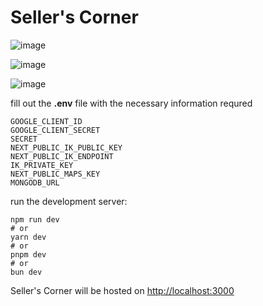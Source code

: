 # Seller's Corner


![image](https://github.com/user-attachments/assets/e422571f-9613-444f-883d-0cd86621942a)


![image](https://github.com/user-attachments/assets/eff49427-ecd5-4b8c-b638-24618835b508)


![image](https://github.com/user-attachments/assets/a798e3b7-3ea7-40a8-a722-313e391a982f)


fill out the **.env** file with the necessary information requred
```
GOOGLE_CLIENT_ID
GOOGLE_CLIENT_SECRET
SECRET
NEXT_PUBLIC_IK_PUBLIC_KEY
NEXT_PUBLIC_IK_ENDPOINT
IK_PRIVATE_KEY
NEXT_PUBLIC_MAPS_KEY
MONGODB_URL
```





run the development server:
```
npm run dev
# or
yarn dev
# or
pnpm dev
# or
bun dev
```

Seller's Corner will be hosted on [ http://localhost:3000 ]( http://localhost:3000)
